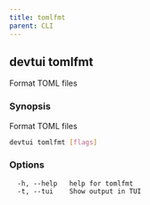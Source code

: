 ```yaml
---
title: tomlfmt
parent: CLI
---
```


## devtui tomlfmt

Format TOML files

### Synopsis

Format TOML files

```bash
devtui tomlfmt [flags]
```

### Options

```
  -h, --help   help for tomlfmt
  -t, --tui    Show output in TUI
```
